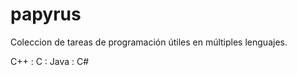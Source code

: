 # papyrus
Coleccion de tareas de programación útiles
en múltiples lenguajes.

C++  :   C  :  Java  :  C#
